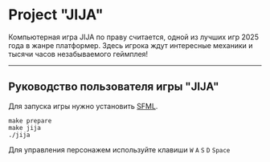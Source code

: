 # Project "JIJA"

Компьютерная игра JIJA по праву считается, одной из лучших игр 2025 года в жанре платформер.
Здесь игрока ждут интересные механики и тысячи часов незабываемого геймплея!

-----------------------------

## Руководство пользователя игры "JIJA"

Для запуска игры нужно установить [SFML](https://www.sfml-dev.org/download.php).

```
make prepare
make jija
./jija
```

Для управления персонажем используйте клавиши
`W` `A` `S` `D` `Space`

